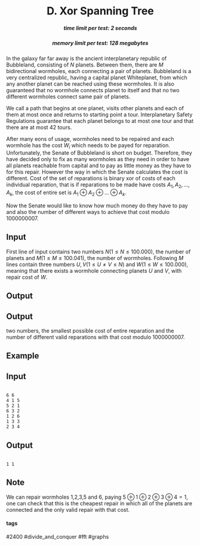<h1 style='text-align: center;'> D. Xor Spanning Tree</h1>

<h5 style='text-align: center;'>time limit per test: 2 seconds</h5>
<h5 style='text-align: center;'>memory limit per test: 128 megabytes</h5>

In the galaxy far far away is the ancient interplanetary republic of Bubbleland, consisting of $N$ planets. Between them, there are $M$ bidirectional wormholes, each connecting a pair of planets. Bubbleland is a very centralized republic, having a capital planet Whiteplanet, from which any another planet can be reached using these wormholes. It is also guaranteed that no wormhole connects planet to itself and that no two different wormholes connect same pair of planets. 

We call a path that begins at one planet, visits other planets and each of them at most once and returns to starting point a tour. Interplanetary Safety Regulations guarantee that each planet belongs to at most one tour and that there are at most $42$ tours.

After many eons of usage, wormholes need to be repaired and each wormhole has the cost $W_{i}$ which needs to be payed for reparation. Unfortunately, the Senate of Bubbleland is short on budget. Therefore, they have decided only to fix as many wormholes as they need in order to have all planets reachable from capital and to pay as little money as they have to for this repair. However the way in which the Senate calculates the cost is different. Cost of the set of reparations is binary xor of costs of each individual reparation, that is if reparations to be made have costs $A_{1},A_{2},...,A_{k}$, the cost of entire set is $A_{1} \oplus A_{2} \oplus ... \oplus A_{k}$.

Now the Senate would like to know how much money do they have to pay and also the number of different ways to achieve that cost modulo $1000000007$.

## Input

First line of input contains two numbers $N (1 \leq N \leq 100.000)$, the number of planets and $M (1 \leq M \leq 100.041)$, the number of wormholes. Following $M$ lines contain three numbers $U, V (1 \leq U \neq V \leq N)$ and $W (1 \leq W \leq 100.000)$, meaning that there exists a wormhole connecting planets $U$ and $V$, with repair cost of $W$.

## Output

## Output

 two numbers, the smallest possible cost of entire reparation and the number of different valid reparations with that cost modulo $1000000007$.

## Example

## Input


```

6 6
4 1 5
5 2 1
6 3 2
1 2 6
1 3 3
2 3 4

```
## Output


```

1 1
```
## Note

We can repair wormholes $1$,$2$,$3$,$5$ and $6$, paying $5 \oplus 1\oplus 2 \oplus 3 \oplus 4=1$, one can check that this is the cheapest repair in which all of the planets are connected and the only valid repair with that cost.



#### tags 

#2400 #divide_and_conquer #fft #graphs 